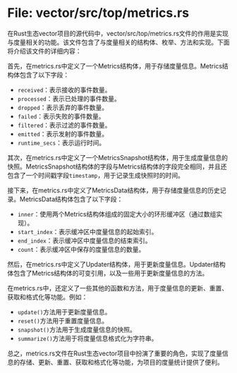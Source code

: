 # File: vector/src/top/metrics.rs

在Rust生态vector项目的源代码中，vector/src/top/metrics.rs文件的作用是实现与度量相关的功能。该文件包含了与度量相关的结构体、枚举、方法和实现。下面将介绍该文件的详细内容：

首先，在metrics.rs中定义了一个Metrics结构体，用于存储度量信息。Metrics结构体包含了以下字段：
- `received`：表示接收的事件数量。
- `processed`：表示已处理的事件数量。
- `dropped`：表示丢弃的事件数量。
- `failed`：表示失败的事件数量。
- `filtered`：表示过滤的事件数量。
- `emitted`：表示发射的事件数量。
- `runtime_secs`：表示运行时间。

其次，在metrics.rs中定义了一个MetricsSnapshot结构体，用于生成度量信息的快照。MetricsSnapshot结构体的字段与Metrics结构体的字段完全相同，并且还包含了一个时间戳字段`timestamp`，用于记录生成快照时的时间。

接下来，在metrics.rs中定义了MetricsData结构体，用于存储度量信息的历史记录。MetricsData结构体包含了以下字段：
- `inner`：使用两个Metrics结构体组成的固定大小的环形缓冲区（通过数组实现）。
- `start_index`：表示缓冲区中度量信息的起始索引。
- `end_index`：表示缓冲区中度量信息的结束索引。
- `count`：表示缓冲区中保存的度量信息的数量。

然后，在metrics.rs中定义了Updater结构体，用于更新度量信息。Updater结构体包含了Metrics结构体的可变引用，以及一些用于更新度量信息的方法。

在metrics.rs中，还定义了一些其他的函数和方法，用于度量信息的更新、重置、获取和格式化等功能。例如：
- `update()`方法用于更新度量信息。
- `reset()`方法用于重置度量信息。
- `snapshot()`方法用于生成度量信息的快照。
- `summarize()`方法用于将度量信息格式化为字符串。

总之，metrics.rs文件在Rust生态vector项目中扮演了重要的角色，实现了度量信息的存储、更新、重置、获取和格式化等功能，为项目的度量统计提供了便利。

